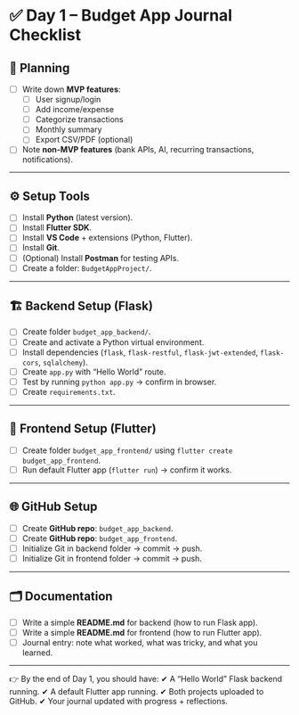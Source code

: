 
# ✅ Day 1 – Budget App Journal Checklist

## 📝 Planning
- [ ] Write down **MVP features**:
  - [ ] User signup/login
  - [ ] Add income/expense
  - [ ] Categorize transactions
  - [ ] Monthly summary
  - [ ] Export CSV/PDF (optional)
- [ ] Note **non-MVP features** (bank APIs, AI, recurring transactions, notifications).

---

## ⚙️ Setup Tools
- [ ] Install **Python** (latest version).
- [ ] Install **Flutter SDK**.
- [ ] Install **VS Code** + extensions (Python, Flutter).
- [ ] Install **Git**.
- [ ] (Optional) Install **Postman** for testing APIs.
- [ ] Create a folder: `BudgetAppProject/`.

---

## 🏗 Backend Setup (Flask)
- [ ] Create folder `budget_app_backend/`.
- [ ] Create and activate a Python virtual environment.
- [ ] Install dependencies (`flask`, `flask-restful`, `flask-jwt-extended`, `flask-cors`, `sqlalchemy`).
- [ ] Create `app.py` with “Hello World” route.
- [ ] Test by running `python app.py` → confirm in browser.
- [ ] Create `requirements.txt`.

---

## 🎨 Frontend Setup (Flutter)
- [ ] Create folder `budget_app_frontend/` using `flutter create budget_app_frontend`.
- [ ] Run default Flutter app (`flutter run`) → confirm it works.

---

## 🌐 GitHub Setup
- [ ] Create **GitHub repo**: `budget_app_backend`.
- [ ] Create **GitHub repo**: `budget_app_frontend`.
- [ ] Initialize Git in backend folder → commit → push.
- [ ] Initialize Git in frontend folder → commit → push.

---

## 🗂 Documentation
- [ ] Write a simple **README.md** for backend (how to run Flask app).
- [ ] Write a simple **README.md** for frontend (how to run Flutter app).
- [ ] Journal entry: note what worked, what was tricky, and what you learned.

---

👉 By the end of Day 1, you should have:
✔ A “Hello World” Flask backend running.
✔ A default Flutter app running.
✔ Both projects uploaded to GitHub.
✔ Your journal updated with progress + reflections.
